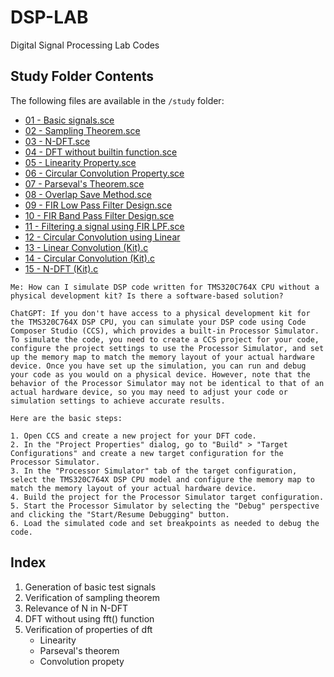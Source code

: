 # DSP-LAB
Digital Signal Processing Lab Codes

## Study Folder Contents

The following files are available in the `/study` folder:

- [01 - Basic signals.sce](./study/01%20-%20Basic%20signals.sce)
- [02 - Sampling Theorem.sce](./study/02%20-%20Sampling%20Theorem.sce)
- [03 - N-DFT.sce](./study/03%20-%20N-DFT.sce)
- [04 - DFT without builtin function.sce](./study/04%20-%20DFT%20without%20builtin%20function.sce)
- [05 - Linearity Property.sce](./study/05%20-%20Linearity%20Property.sce)
- [06 - Circular Convolution Property.sce](./study/06%20-%20Circular%20Convolution%20Property.sce)
- [07 - Parseval's Theorem.sce](./study/07%20-%20Parseval's%20Theorem.sce)
- [08 - Overlap Save Method.sce](./study/08%20-%20Overlap%20Save%20Method.sce)
- [09 - FIR Low Pass Filter Design.sce](./study/09%20-%20FIR%20Low%20Pass%20Filter%20Design.sce)
- [10 - FIR Band Pass Filter Design.sce](./study/10%20-%20FIR%20Band%20Pass%20Filter%20Design.sce)
- [11 - Filtering a signal using FIR LPF.sce](./study/11%20-%20Filtering%20a%20signal%20using%20FIR%20LPF.sce)
- [12 - Circular Convolution using Linear](./study/12%20-%20Circular%20Convolution%20using%20Linear.sce)
- [13 - Linear Convolution (Kit).c](./study/13%20-%20Linear%20Convolution%20(Kit).c)
- [14 - Circular Convolution (Kit).c](./study/14%20-%20Circular%20Convolution%20(Kit).c)
- [15 - N-DFT (Kit).c](./study/15%20-%20N-DFT%20(Kit).c)


```
Me: How can I simulate DSP code written for TMS320C764X CPU without a physical development kit? Is there a software-based solution?

ChatGPT: If you don't have access to a physical development kit for the TMS320C764X DSP CPU, you can simulate your DSP code using Code Composer Studio (CCS), which provides a built-in Processor Simulator. To simulate the code, you need to create a CCS project for your code, configure the project settings to use the Processor Simulator, and set up the memory map to match the memory layout of your actual hardware device. Once you have set up the simulation, you can run and debug your code as you would on a physical device. However, note that the behavior of the Processor Simulator may not be identical to that of an actual hardware device, so you may need to adjust your code or simulation settings to achieve accurate results.

Here are the basic steps:

1. Open CCS and create a new project for your DFT code.
2. In the "Project Properties" dialog, go to "Build" > "Target Configurations" and create a new target configuration for the Processor Simulator.
3. In the "Processor Simulator" tab of the target configuration, select the TMS320C764X DSP CPU model and configure the memory map to match the memory layout of your actual hardware device.
4. Build the project for the Processor Simulator target configuration.
5. Start the Processor Simulator by selecting the "Debug" perspective and clicking the "Start/Resume Debugging" button.
6. Load the simulated code and set breakpoints as needed to debug the code.
```

## Index
1. Generation of basic test signals
2. Verification of sampling theorem
3. Relevance of N in N-DFT
4. DFT without using fft() function
5. Verification of properties of dft
    - Linearity
    - Parseval's theorem
    - Convolution propety
